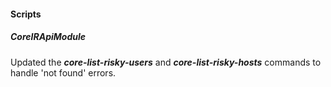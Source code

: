 #### Scripts

##### CoreIRApiModule

Updated the ***core-list-risky-users*** and ***core-list-risky-hosts*** commands to handle 'not found' errors.